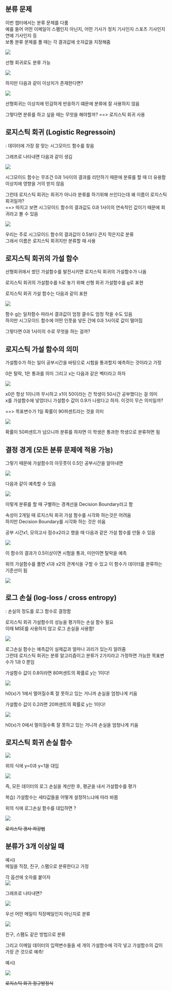 ## 분류 문제  

이번 챕터에서는 분류 문제를 다룸    
예를 들어 어떤 이메일이 스팸인지 아닌지,  어떤 기사가 정치 기사인지 스포츠   기사인지 연예 기사인지 등  
보통 분류 문제를 풀 때는 각 결과값에 숫자값을 지정해줌    

![](/image.png/04.1.PNG)

선형 회귀로도 분류 가능 

![](/image.png/04.2.PNG)  

하지만 다음과 같이 이상치가 존재한다면? 

![](/image.png/04.3.PNG)

선형회귀는 이상치에 민감하게 반응하기 떄문에 분류에 잘 사용하지 않음  

그렇다면 분류를 하고 싶을 때는 무엇을 해야할까?  ==> 로지스틱 회귀 사용   

## 로지스틱 회귀 (Logistic Regressoin)  

: 데이터에 가장 잘 맞는 시그모이드 함수를 찾음  

그래프로 나타내면 다음과 같이 생김 

![](/image.png/04.4.PNG)  

시그모이드 함수는 무조건 0과 1사이의 결과를 리턴하기 때문에 분류를 할 때 더 유용함   
  이상치에 영향을 거의 받지 않음   

그런데 로지스틱 회귀는 회귀가 아니라 분류를 하기위해 쓰인다는데 왜 이름이 로지스틱 회귀일까?    
==> 따지고 보면 시그모이드 함수의 결과값도 0과 1사이의 연속적인 값이기 때문에 회귀라고 볼 수 있음   

![](/image.png/04.5.PNG) 

우리는 주로 시그모이드 함수의 결과값이 0.5보다 큰지 작은지로 분류   
그래서 이름은 로지스틱 회귀지만 분류할 때 사용  

## 로지스틱 회귀의 가설 함수  



선형회귀에서 썼던 가설함수를 발전시키면 로지스틱 회귀의 가설함수가 나옴    

로지스틱 회귀의 가설함수를 h로 놓기 위해 선형 회귀 가설함수를 g로 표현  

로지스틱 회귀 가설 함수는 다음과 같이 표현     

 
![](/image.png/04.6.PNG)   

함수 g는 일차함수 따라서 결과값이 엄청 클수도 엄청 작을 수도 있음  
   하지만 시그모이드 함수에 어떤 인풋을 넣든 간에 0과 1사이로 값이 떨어짐  

그렇다면 0과 1사이의 수로 무엇을 하는 걸까?  

## 로지스틱 가설 함수의 의미  

가설함수가 하는 일이 공부시간을 바탕으로 시험을 통과할지 예측하는 것이라고 가정  

0은 탈락, 1은 통과를 의미 그리고 x는 다음과 같은 벡터라고 하자   

![](/image.png/04.7.PNG)  

x0은 항상 1이니까 무시하고 x1이 50이라는 건 학생이 50시간 공부했다는 걸 의미   
x를 가설함수에 넣었더니 가설함수 값이 0.9가 나왔다고 하자.  이것이 무슨 의미일까?  

==> 목표변수가 1일 확률이 90퍼센트라는 것을 의미   
  
![](/image.png/04.8.PNG)    

확률이 50퍼센트가 넘으니까 분류를 하자면 이 학생은 통과한 학생으로 분류하면 됨    

## 결정 경게 (모든 분류 문제에 적용 가능)  

그렇기 때문에 가설함수의 아웃풋이 0.5인 공부시간을 알아내면  

![](/image.png/04.9.PNG)   


다음과 같이 예측할 수 있음   

![](/image.png/04.10.PNG)   

이렇게 분류를 할 때 구별하는 경계선을 Decision Boundary라고 함  

속성이 2개일 때 로지스틱 회귀 가설 함수를 시각화 하는것은 어려움   
하지만  Decision Boundary를 시각화 하는 것은 쉬움    

공부 시간x1, 모의고사 점수x2라고 했을 때 다음과 같은 가설 함수를 만들 수 있음  

![](/image.png/04.11.PNG)     


이 함수의 결과가 0.5이상이면 시험을 통과, 미만이면 탈락을 예측   

위의 가설함수를 풀면 x1과 x2의 관계식을 구할 수 있고 이 함수가 데이터를 분류하는 기준선이 됨   

![](/image.png/04.13.PNG)  

## 로그 손실  (log-loss / cross entropy)  
: 손실의 정도를 로그 함수로 결정함  

로지스틱 회귀 가설함수의 성능을 평가하는 손실 함수 필요    
이때 MSE를 사용하지 않고 로그 손실을 사용함!     

![](/image.png/04.14.PNG) 

로그손실 함수는 예측값이 실제값과 얼마나 괴리가 있는지 알려줌    
그런데 로지스틱 회귀는 분류 알고리즘이고 분류가 2가지라고 가정하면 가능한 목표변수가 1과 0 뿐임    

가설함수 값이 0.8이라면 80퍼센트의 확률로 y는 1이다!  

![](/image.png/04.15.PNG) 

h0(x)가 1에서 멀어질수록 잘 못하고 있는 거니까 손실을 엄청나게 키움    

가설함수 값이 0.2라면 20퍼센트의 확률로 y는 1이다!    

![](/image.png/04.16.PNG)  

h0(x)가 0에서 멀이질수록 잘 못하고 있는 거니까 손실을 엄청나게 키움       

## 로지스틱 회귀 손실 함수  

![](/image.png/04.17.PNG) 

위의 식에 y=0과 y=1을 대입    

![](/image.png/04.18.PNG)   

즉, 모든 데이터의 로그 손실을 계산한 후, 평균을 내서 가설함수를 평가    
  
복습)  가설함수는 세타값들을 어떻게 설정하느냐에 따라 바뀜  

위의 식에 로그손실 함수를 대입하면 ?  

![](/image.png/04.19.PNG) 

~~로지스틱 경사 하강법~~ 

## 분류가 3개 이상일 때   

예시)  
 메일을 직장, 친구, 스팸으로 분류한다고 가정 

각 옵션에 숫자를 붙이자          
![](/image.png/04.20.PNG)  

그래프로 나타내면?    


![](/image.png/04.21.PNG)   

우선 어떤 메일이 직장메일인지 아닌지로 분류    

![](/image.png/04.22.PNG)   


친구, 스팸도 같은 방법으로 분류  

그리고 이메일 데이터의 입력변수들을 세 개의 가설함수에 각각 넣고 가설함수의 값이 가장 큰 것으로 예측!      

예시)   
 
![](/image.png/04.24.PNG)

~~로지스틱 회귀 정규방정식~~  



